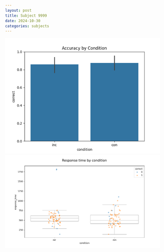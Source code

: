 ```yaml
---
layout: post
title: Subject 9999
date: 2024-10-30
categories: subjects
---
```


![](data/9999/run-20/9999_NF_acc.png)
![](data/9999/run-20/9999_NF_rt.png)
